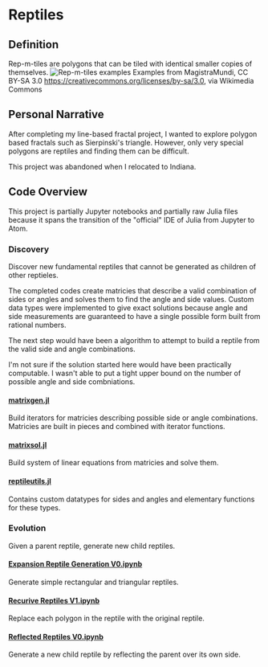 # Reptiles
## Definition
Rep-m-tiles are polygons that can be tiled with identical smaller copies of themselves.
![Rep-m-tiles examples](https://upload.wikimedia.org/wikipedia/commons/7/70/A_selection_of_rep-tiles.gif)
Examples from MagistraMundi, CC BY-SA 3.0 <https://creativecommons.org/licenses/by-sa/3.0>, via Wikimedia Commons
## Personal Narrative
After completing my line-based fractal project, I wanted to explore polygon based fractals such as Sierpinski's triangle. However, only very special polygons are reptiles and finding them can be difficult.

This project was abandoned when I relocated to Indiana.
## Code Overview
This project is partially Jupyter notebooks and partially raw Julia files because it spans the transition of the "official" IDE of Julia from Jupyter to Atom.

### Discovery
Discover new fundamental reptiles that cannot be generated as children of other reptieles.

The completed codes create matricies that describe a valid combination of sides or angles and solves them to find the angle and side values. Custom data types were implemented to give exact solutions because angle and side measurements are guaranteed to have a single possible form built from rational numbers.

The next step would have been a algorithm to attempt to build a reptile from the valid side and angle combinations.

I'm not sure if the solution started here would have been practically computable. I wasn't able to put a tight upper bound on the number of possible angle and side combniations.
#### [matrixgen.jl](https://github.com/ericbumbalough/Reptiles/blob/master/discovery/matrixgen.jl)
Build iterators for matricies describing possible side or angle combinations. Matricies are built in pieces and combined with iterator functions.
#### [matrixsol.jl](https://github.com/ericbumbalough/Reptiles/blob/master/discovery/matrixsol.jl)
Build system of linear equations from matricies and solve them.
#### [reptileutils.jl](https://github.com/ericbumbalough/Reptiles/blob/master/discovery/reptileutils.jl)
Contains custom datatypes for sides and angles and elementary functions for these types. 

### Evolution
Given a parent reptile, generate new child reptiles.

#### [Expansion Reptile Generation V0.ipynb](https://github.com/ericbumbalough/Reptiles/blob/master/evolution/Expansion%20Reptile%20Generation%20V0.ipynb)
Generate simple rectangular and triangular reptiles.

#### [Recurive Reptiles V1.ipynb](https://github.com/ericbumbalough/Reptiles/blob/master/evolution/Recursive%20Reptiles%20V1.ipynb)
Replace each polygon in the reptile with the original reptile.

#### [Reflected Reptiles V0.ipynb](https://github.com/ericbumbalough/Reptiles/blob/master/evolution/Reflected%20Reptiles%20V0.ipynb)
Generate a new child reptile by reflecting the parent over its own side.
